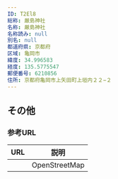 ```yaml
---
ID: T2El8
総称: 厳島神社
名称: 厳島神社
名称読み: null
別名: null
都道府県: 京都府
区域: 亀岡市
緯度: 34.996583
経度: 135.5775547
郵便番号: 6210856
住所: 京都府亀岡市上矢田町上垣内２２−２
---
```


## その他

### 参考URL

| URL | 説明          |
| --- | ------------- |
|     | OpenStreetMap |
